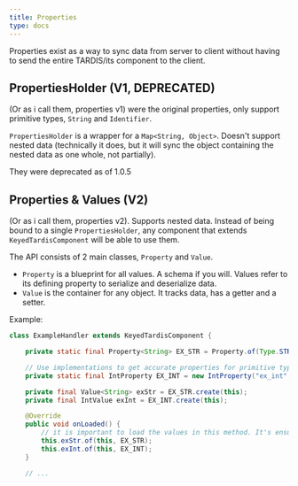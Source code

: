 ```yaml
---
title: Properties
type: docs
---
```


Properties exist as a way to sync data from server to client without having to send the entire TARDIS/its component to the client.

## PropertiesHolder (V1, DEPRECATED)
(Or as i call them, properties v1) were the original properties, only support primitive types, `String` and `Identifier`.

`PropertiesHolder` is a wrapper for a `Map<String, Object>`. Doesn't support nested data (technically it does, but it will sync the object containing the nested data as one whole, not partially).

They were deprecated as of 1.0.5

## Properties & Values (V2)
(Or as i call them, properties v2). Supports nested data. Instead of being bound to a single `PropertiesHolder`, any component that extends `KeyedTardisComponent` will be able to use them.

The API consists of 2 main classes, `Property` and `Value`.
- `Property` is a blueprint for all values. A schema if you will. Values refer to its defining property to serialize and deserialize data.
- `Value` is the container for any object. It tracks data, has a getter and a setter.

Example:
```java
class ExampleHandler extends KeyedTardisComponent {

    private static final Property<String> EX_STR = Property.of(Type.STRING, "ex_str", "default value");

    // Use implementations to get accurate properties for primitive types.
    private static final IntProperty EX_INT = new IntProperty("ex_int", component -> PropertiesHandler.get(component.tardis(), "ex_int")); // read the default value from v1

    private final Value<String> exStr = EX_STR.create(this);
    private final IntValue exInt = EX_INT.create(this);

    @Override
    public void onLoaded() { 
        // it is important to load the values in this method. It's ensured to be called on both sides when the component is loaded
        this.exStr.of(this, EX_STR);
        this.exInt.of(this, EX_INT);
    }

    // ...
```